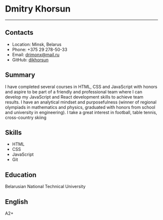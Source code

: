 # Dmitry Khorsun
-------------------

## Contacts
* Location: Minsk, Belarus
* Phone: +375 29 278-50-33
* Email: drimonx@mail.ru
* GitHub: [dikhorsun](https://github.com/dikhorsun/)

## Summary
I have completed several courses in HTML, CSS and JavaScript with
honors and aspire to be part of a friendly and professional team
where I can develop my JavaScript and React development skills to
achieve team results.
I have an analytical mindset and purposefulness (winner of regional
olympiads in mathematics and physics, graduated with honors from
school and university in engineering).
I take a great interest in football, table tennis, cross-country skiing

## Skills
* HTML
* CSS
* JavaScript
* Git

## Education
Belarusian National Technical University

## English
А2+
